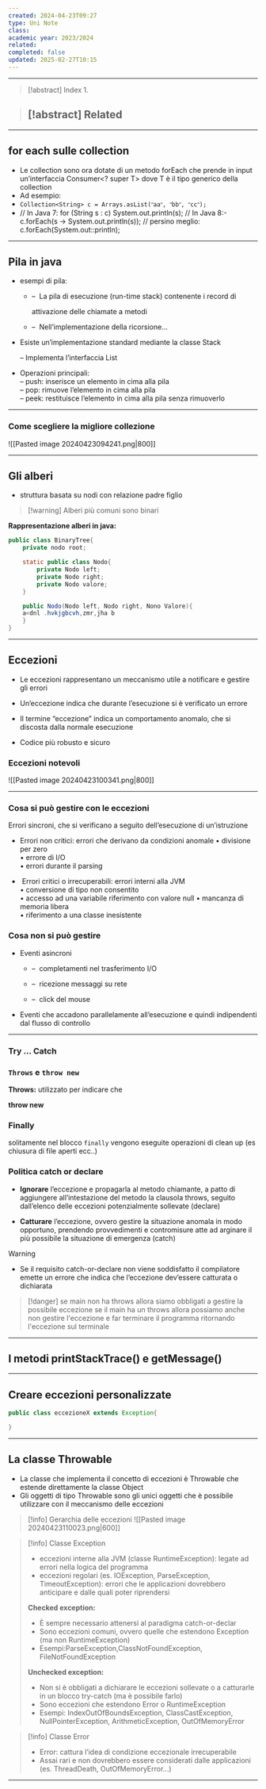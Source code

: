 ```yaml
---
created: 2024-04-23T09:27
type: Uni Note
class: 
academic year: 2023/2024
related: 
completed: false
updated: 2025-02-27T10:15
---
```

---

>[!abstract] Index
>1. 

>[!abstract] Related
>- 

---
## for each sulle collection

- Le collection sono ora dotate di un metodo forEach che prende in input un’interfaccia Consumer\<? super T\> dove T è il tipo generico della collection
- Ad esempio:
- `Collection<String> c = Arrays.asList(ʺaaʺ, ʺbbʺ, ʺccʺ);`
- // In Java 7:
for (String s : c) System.out.println(s); // In Java 8:- c.forEach(s -> System.out.println(s)); // persino meglio:
c.forEach(System.out::println);

---
## Pila in java

- esempi di pila:
    
    - –  La pila di esecuzione (run-time stack) contenente i record di
        
        attivazione delle chiamate a metodi
        
    - –  Nell’implementazione della ricorsione...
        
- Esiste un’implementazione standard mediante la classe Stack
    
    – Implementa l’interfaccia List
    
- Operazioni principali:  
    – push: inserisce un elemento in cima alla pila  
    – pop: rimuove l’elemento in cima alla pila  
    – peek: restituisce l’elemento in cima alla pila senza rimuoverlo

---
### Come scegliere la migliore collezione 

![[Pasted image 20240423094241.png|800]]

---
## Gli alberi
- struttura basata su nodi con relazione padre figlio

>[!warning] Alberi più comuni sono binari

**Rappresentazione alberi in java:** 
```java
public class BinaryTree{
	private nodo root;

	static public class Nodo{
		private Nodo left;
		private Nodo right;
		private Nodo valore;
	}

	public Nodo(Nodo left, Nodo right, Nono Valore){
	a<dnl .hvkjgbcvh,zmr,jha b
	}
}
```

---
## Eccezioni
- Le eccezioni rappresentano un meccanismo utile a notificare e gestire gli errori
    
- Un’eccezione indica che durante l’esecuzione si è verificato un errore
    
- Il termine “eccezione” indica un comportamento anomalo, che si discosta dalla normale esecuzione
    
- Codice più robusto e sicuro

### Eccezioni notevoli

![[Pasted image 20240423100341.png|800]]

---
### Cosa si può gestire con le eccezioni

Errori sincroni, che si verificano a seguito dell’esecuzione di un’istruzione

- Errori non critici: errori che derivano da condizioni anomale • divisione per zero  
    • errore di I/O  
    • errori durante il parsing
    
-  Errori critici o irrecuperabili: errori interni alla JVM  
    • conversione di tipo non consentito  
    • accesso ad una variabile riferimento con valore null • mancanza di memoria libera  
    • riferimento a una classe inesistente

### Cosa non si può gestire
- Eventi asincroni
    
    - –  completamenti nel trasferimento I/O
        
    - –  ricezione messaggi su rete
        
    - –  click del mouse
        
- Eventi che accadono parallelamente all’esecuzione e quindi indipendenti dal flusso di controllo


---
### Try ... Catch


### `Throws` e `throw new`
**Throws:** utilizzato per indicare che 

**throw new**

### Finally
solitamente nel blocco `finally` vengono eseguite operazioni di clean up (es chiusura di file aperti ecc..)

### Politica catch or declare
- **Ignorare** l’eccezione e propagarla al metodo chiamante, a patto di aggiungere all’intestazione del metodo la clausola throws, seguìto dall’elenco delle eccezioni potenzialmente sollevate (declare)

- **Catturare** l’eccezione, ovvero gestire la situazione anomala in modo opportuno, prendendo provvedimenti e contromisure atte ad arginare il più possibile la situazione di emergenza (catch)

>[!warning]
>- Se il requisito catch-or-declare non viene soddisfatto il compilatore emette un errore che indica che l’eccezione dev’essere catturata o dichiarata

>[!danger]
>se main non ha throws allora siamo obbligati a gestire la possibile eccezione 
>se il main ha un throws allora possiamo anche non gestire l'eccezione e far terminare il programma ritornando l'eccezione sul terminale



---
## I metodi printStackTrace() e getMessage()


---
## Creare eccezioni personalizzate

```java
public class eccezioneX extends Exception{

}
```

---
## La classe Throwable

- La classe che implementa il concetto di eccezioni è Throwable che estende direttamente la classe Object
-  Gli oggetti di tipo Throwable sono gli unici oggetti che è possibile utilizzare con il meccanismo delle eccezioni

>[!info] Gerarchia delle eccezioni
>![[Pasted image 20240423110023.png|600]]

>[!info] Classe Exception
>- eccezioni interne alla JVM (classe RuntimeException): legate ad errori nella logica del programma
>- eccezioni regolari (es. IOException, ParseException, TimeoutException): errori che le applicazioni dovrebbero anticipare e dalle quali poter riprendersi
>
>**Checked exception:**
>-  È sempre necessario attenersi al paradigma catch-or-declar
>- Sono eccezioni comuni, ovvero quelle che estendono Exception (ma non RuntimeException)
>- Esempi:ParseException,ClassNotFoundException, FileNotFoundException
>
>**Unchecked exception:**
>- Non si è obbligati a dichiarare le eccezioni sollevate o a catturarle in un blocco try-catch (ma è possibile farlo)
>- Sono eccezioni che estendono Error o RuntimeException
>- Esempi: IndexOutOfBoundsException, ClassCastException, NullPointerException, ArithmeticException, OutOfMemoryError
    
>[!info] Classe Error
>- Error: cattura l’idea di condizione eccezionale irrecuperabile
>- Assai rari e non dovrebbero essere considerati dalle applicazioni (es. ThreadDeath, OutOfMemoryError...)

---